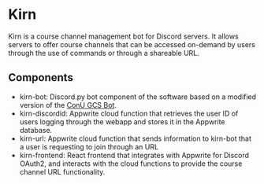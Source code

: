 # Kirn
Kirn is a course channel management bot for Discord servers. It allows servers to offer course channels that can be accessed on-demand by users through the use of commands or through a shareable URL. 

## Components
- kirn-bot: Discord.py bot component of the software based on a modified version of the [ConU GCS Bot](https://github.com/GryPr/ConU-GCS-Bot).
- kirn-discordid: Appwrite cloud function that retrieves the user ID of users logging through the webapp and stores it in the Appwrite database.
- kirn-url: Appwrite cloud function that sends information to kirn-bot that a user is requesting to join through an URL
- kirn-frontend: React frontend that integrates with Appwrite for Discord OAuth2, and interacts with the cloud functions to provide the course channel URL functionality. 
